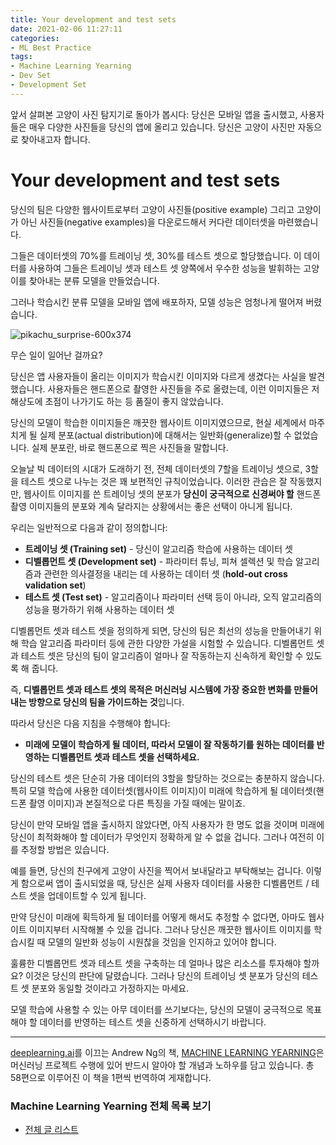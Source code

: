 ```yaml
---
title: Your development and test sets
date: 2021-02-06 11:27:11
categories:
- ML Best Practice
tags:
- Machine Learning Yearning
- Dev Set
- Development Set
---
```


앞서 살펴본 고양이 사진 탐지기로 돌아가 봅시다: 당신은 모바일 앱을 출시했고, 사용자들은 매우 다양한 사진들을 당신의 앱에 올리고 있습니다. 당신은 고양이 사진만 자동으로 찾아내고자 합니다.

# Your development and test sets

당신의 팀은 다양한 웹사이트로부터 고양이 사진들(positive example) 그리고 고양이가 아닌 사진들(negative examples)을 다운로드해서 커다란 데이터셋을 마련했습니다.

그들은 데이터셋의 70%를 트레이닝 셋, 30%를 테스트 셋으로 할당했습니다. 이 데이터를 사용하여 그들은 트레이닝 셋과 테스트 셋 양쪽에서 우수한 성능을 발휘하는 고양이를 찾아내는 분류 모델을 만들었습니다.

그러나 학습시킨 분류 모델을 모바일 앱에 배포하자, 모델 성능은 엄청나게 떨어져 버렸습니다.



![pikachu_surprise-600x374](https://i.loli.net/2021/02/06/uVIyoaS65dzqsKM.jpg)



무슨 일이 일어난 걸까요?

당신은 앱 사용자들이 올리는 이미지가 학습시킨 이미지와 다르게 생겼다는 사실을 발견했습니다. 사용자들은 핸드폰으로 촬영한 사진들을 주로 올렸는데, 이런 이미지들은 저해상도에 초점이 나가기도 하는 등 품질이 좋지 않았습니다.

당신의 모델이 학습한 이미지들은 깨끗한 웹사이트 이미지였으므로, 현실 세계에서 마주치게 될 실제 분포(actual distribution)에 대해서는 일반화(generalize)할 수 없었습니다. 실제 분포란, 바로 핸드폰으로 찍은 사진들을 말합니다.

오늘날 빅 데이터의 시대가 도래하기 전, 전체 데이터셋의 7할을 트레이닝 셋으로, 3할을 테스트 셋으로 나누는 것은 꽤 보편적인 규칙이었습니다. 이러한 관습은 잘 작동했지만, 웹사이트 이미지를 쓴 트레이닝 셋의 분포가 **당신이 궁극적으로 신경써야 할** 핸드폰 촬영 이미지들의 분포와 계속 달라지는 상황에서는 좋은 선택이 아니게 됩니다.

우리는 일반적으로 다음과 같이 정의합니다:

- **트레이닝 셋 (Training set)** - 당신이 알고리즘 학습에 사용하는 데이터 셋
- **디벨롭먼트 셋 (Development set)** - 파라미터 튜닝, 피쳐 셀렉션 및 학습 알고리즘과 관련한 의사결정을 내리는 데 사용하는 데이터 셋 (**hold-out cross validation set**)
- **테스트 셋 (Test set)** - 알고리즘이나 파라미터 선택 등이 아니라, 오직 알고리즘의 성능을 평가하기 위해 사용하는 데이터 셋



디벨롭먼트 셋과 테스트 셋을 정의하게 되면, 당신의 팀은 최선의 성능을 만들어내기 위해 학습 알고리즘 파라미터 등에 관한 다양한 가설을 시험할 수 있습니다. 디벨롭먼트 셋과 테스트 셋은 당신의 팀이 알고리즘이 얼마나 잘 작동하는지 신속하게 확인할 수 있도록 해 줍니다.

즉, **디벨롭먼트 셋과 테스트 셋의 목적은 머신러닝 시스템에 가장 중요한 변화를 만들어내는 방향으로 당신의 팀을 가이드하는 것**입니다.

따라서 당신은 다음 지침을 수행해야 합니다:

- **미래에 모델이 학습하게 될 데이터, 따라서 모델이 잘 작동하기를 원하는 데이터를 반영하는 디벨롭먼트 셋과 테스트 셋을 선택하세요.**



당신의 테스트 셋은 단순히 가용 데이터의 3할을 할당하는 것으로는 충분하지 않습니다. 특히 모델 학습에 사용한 데이터셋(웹사이트 이미지)이 미래에 학습하게 될 데이터셋(핸드폰 촬영 이미지)과 본질적으로 다른 특징을 가질 때에는 말이죠.

당신이 만약 모바일 앱을 출시하지 않았다면, 아직 사용자가 한 명도 없을 것이며 미래에 당신이 최적화해야 할 데이터가 무엇인지 정확하게 알 수 없을 겁니다. 그러나 여전히 이를 추정할 방법은 있습니다.

예를 들면, 당신의 친구에게 고양이 사진을 찍어서 보내달라고 부탁해보는 겁니다. 이렇게 함으로써 앱이 출시되었을 때, 당신은 실제 사용자 데이터를 사용한 디벨롭먼트 / 테스트 셋을 업데이트할 수 있게 됩니다.

만약 당신이 미래에 획득하게 될 데이터를 어떻게 해서도 추정할 수 없다면, 아마도 웹사이트 이미지부터 시작해볼 수 있을 겁니다. 그러나 당신은 깨끗한 웹사이트 이미지를 학습시킬 때 모델의 일반화 성능이 시원찮을 것임을 인지하고 있어야 합니다.

훌륭한 디벨롭먼트 셋과 테스트 셋을 구축하는 데 얼마나 많은 리소스를 투자해야 할까요? 이것은 당신의 판단에 달렸습니다. 그러나 당신의 트레이닝 셋 분포가 당신의 테스트 셋 분포와 동일할 것이라고 가정하지는 마세요.

모델 학습에 사용할 수 있는 아무 데이터를 쓰기보다는, 당신의 모델이 궁극적으로 목표해야 할 데이터를 반영하는 테스트 셋을 신중하게 선택하시기 바랍니다.



---

[deeplearning.ai](https://www.deeplearning.ai)를 이끄는 Andrew Ng의 책, [MACHINE LEARNING YEARNING](https://d2wvfoqc9gyqzf.cloudfront.net/content/uploads/2018/09/Ng-MLY01-13.pdf?utm_campaign=MLY%20Ebook%20Email&utm_medium=email&_hsmi=78646066&_hsenc=p2ANqtz-8EN6pTX4f_zSAT80ls6z_VnjtNqRW5_6H7bwAgac2tcKhJ0ZXMwNquIMXhBZzXz2nL9v2cwqsEnEeEOlFfen_ZyuVQtw&utm_content=78646066&utm_source=hs_automation)은 머신러닝 프로젝트 수행에 있어 반드시 알아야 할 개념과 노하우를 담고 있습니다. 총 58편으로 이루어진 이 책을 1편씩 번역하여 게재합니다.

### Machine Learning Yearning 전체 목록 보기

- [전체 글 리스트](https://choigww.github.io/tag/#/Machine%20Learning%20Yearning)